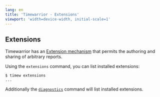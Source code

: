 ```yaml
---
lang: en
title: 'Timewarrior - Extensions'
viewport: 'width=device-width, initial-scale=1'
---
```


## Extensions

Timewarrior has an [Extension mechanism](/docs/api.html) that permits the authoring and sharing of arbitrary reports.

Using the `extensions` command, you can list installed extensions:

    $ timew extensions
    ...

Additionally the [`diagnostics`](/docs/diagnostics.html) command will list installed extensions.
